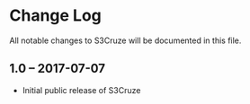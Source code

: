# Change Log
All notable changes to S3Cruze will be documented in this file.

## 1.0 – 2017-07-07
- Initial public release of S3Cruze
